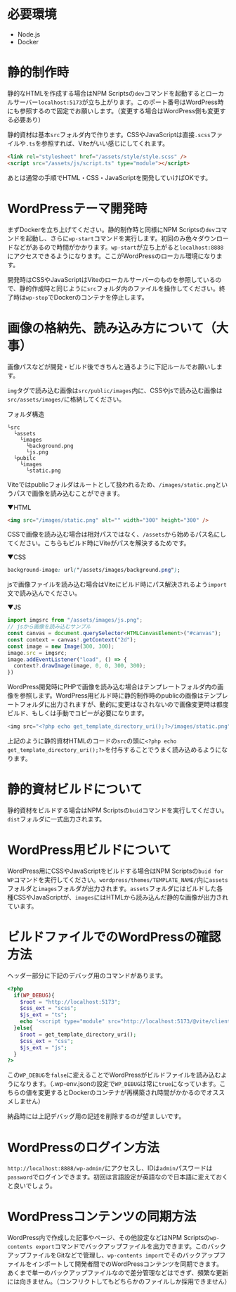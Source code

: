 # 必要環境
- Node.js
- Docker

# 静的制作時
静的なHTMLを作成する場合はNPM Scriptsの`dev`コマンドを起動するとローカルサーバー`localhost:5173`が立ち上がります。このポート番号はWordPress時にも参照するので固定でお願いします。（変更する場合はWordPress側も変更する必要あり）

静的資材は基本`src`フォルダ内で作ります。CSSやJavaScriptは直接`.scss`ファイルや`.ts`を参照すれば、Viteがいい感じにしてくれます。

```html
<link rel="stylesheet" href="/assets/style/style.scss" />
<script src="/assets/js/script.ts" type="module"></script>
```

あとは通常の手順でHTML・CSS・JavaScriptを開発していけばOKです。

# WordPressテーマ開発時
まずDockerを立ち上げてください。静的制作時と同様にNPM Scriptsの`dev`コマンドを起動し、さらに`wp-start`コマンドを実行します。初回のみ色々ダウンロードなどがあるので時間がかかります。`wp-start`が立ち上がると`localhost:8888`にアクセスできるようになります。ここがWordPressのローカル環境になります。

開発時はCSSやJavaScriptはViteのローカルサーバーのものを参照しているので、静的作成時と同じように`src`フォルダ内のファイルを操作してください。終了時は`wp-stop`でDockerのコンテナを停止します。

# 画像の格納先、読み込み方について（大事）
画像パスなどが開発・ビルド後できちんと通るように下記ルールでお願いします。

`img`タグで読み込む画像は`src/public/images`内に、CSSやjsで読み込む画像は`src/assets/images/`に格納してください。

フォルダ構造
```
└src
  └assets
    └images
      └background.png
      └js.png
  └pubilc
    └images
      └static.png
```
Viteではpublicフォルダはルートとして扱われるため、`/images/static.png`というパスで画像を読み込むことができます。

▼HTML
```html
<img src="/images/static.png" alt="" width="300" height="300" />
```

CSSで画像を読み込む場合は相対パスではなく、`/assets`から始めるパス名にしてください。こちらもビルド時にViteがパスを解決するためです。

▼CSS
```css
background-image: url("/assets/images/background.png");
```
jsで画像ファイルを読み込む場合はViteにビルド時にパス解決されるよう`import`文で読み込んでください。

▼JS
```ts
import imgsrc from "/assets/images/js.png";
// jsから画像を読み込むサンプル
const canvas = document.querySelector<HTMLCanvasElement>("#canvas");
const context = canvas!.getContext("2d");
const image = new Image(300, 300);
image.src = imgsrc;
image.addEventListener("load", () => {
  context?.drawImage(image, 0, 0, 300, 300);
})
```

WordPress開発時にPHPで画像を読み込む場合はテンプレートフォルダ内の画像を参照します。WordPress用ビルド時に静的制作時のpublicの画像はテンプレートフォルダに出力されますが、動的に変更はなされないので画像変更時は都度ビルド、もしくは手動でコピーが必要になります。

```php
<img src="<?php echo get_template_directory_uri();?>/images/static.png" alt="" width="300" height="300" />
```

上記のように静的資材HTMLのコードの`src`の頭に`<?php echo get_template_directory_uri();?>`を付与することでうまく読み込めるようになります。

# 静的資材ビルドについて
静的資材をビルドする場合はNPM Scriptsの`buid`コマンドを実行してください。`dist`フォルダに一式出力されます。

# WordPress用ビルドについて
WordPress用にCSSやJavaScriptをビルドする場合はNPM Scriptsの`buid for WP`コマンドを実行してください。`wordpress/themes/TEMPLATE_NAME/`内に`assets`フォルダと`images`フォルダが出力されます。`assets`フォルダにはビルドした各種CSSやJavaScriptが、`images`にはHTMLから読み込んだ静的な画像が出力されています。

# ビルドファイルでのWordPressの確認方法
ヘッダー部分に下記のデバッグ用のコマンドがあります。

```php
<?php 
  if(WP_DEBUG){
    $root = "http://localhost:5173";
    $css_ext = "scss";
    $js_ext = "ts";
    echo '<script type="module" src="http://localhost:5173/@vite/client"></script>';
  }else{
    $root = get_template_directory_uri();
    $css_ext = "css";
    $js_ext = "js";
  } 
?>
```

この`WP_DEBUG`を`false`に変えることでWordPressがビルドファイルを読み込むようになります。（.wp-env.jsonの設定で`WP_DEBUG`は常に`true`になっています。こちらの値を変更するとDockerのコンテナが再構築され時間がかかるのでオススメしません）

納品時には上記デバッグ用の記述を削除するのが望ましいです。

# WordPressのログイン方法
`http://localhost:8888/wp-admin/`にアクセスし、IDは`admin`パスワードは`password`でログインできます。初回は言語設定が英語なので日本語に変えておくと良いでしょう。

# WordPressコンテンツの同期方法
WordPress内で作成した記事やページ、その他設定などはNPM Scriptsの`wp-contents export`コマンドでバックアップファイルを出力できます。このバックアップファイルをGitなどで管理し、`wp-contents import`でそのバックアップファイルをインポートして開発者間でのWordPressコンテンツを同期できます。あくまで単一のバックアップファイルなので差分管理などはできず、頻繁な更新には向きません。（コンフリクトしてもどちらかのファイルしか採用できません）
